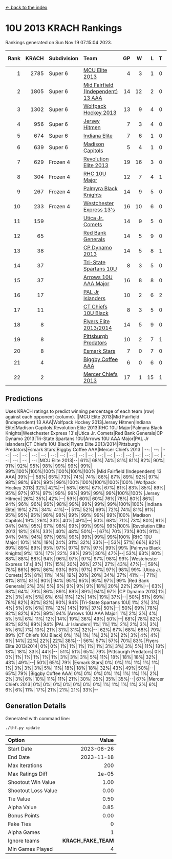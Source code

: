 [<- back to the index](readme.md)
# 10U 2013 KRACH Rankings
Rankings generated on Sun Nov 19 07:15:04 2023.

Rank|KRACH|Subdivision|Team|GP|W|L|T|OTW|OTL|SoS|Exp Wins|Win Diff
---:|---:|:---|:---|---:|---:|---:|---:|---:|---:|---:|---:|---:
1|2785|Super 6|[MCU Elite 2013](https://gamesheetstats.com/seasons/3664/teams/140889/schedule)|4|3|1|0|0|0|904|3.9|0.0
2|1805|Super 6|[Mid Fairfield (Independent) 13 AAA](https://gamesheetstats.com/seasons/3664/teams/140891/schedule)|14|12|2|0|2|0|370|12.9|0.0
3|1302|Super 6|[Wolfpack Hockey 2013](https://gamesheetstats.com/seasons/3664/teams/140894/schedule)|13|9|4|0|0|1|823|9.9|0.0
4|956|Super 6|[Jersey Hitmen](https://gamesheetstats.com/seasons/3664/teams/140893/schedule)|7|3|4|0|0|1|1503|3.9|0.0
5|674|Super 6|[Indiana Elite](https://gamesheetstats.com/seasons/3664/teams/144358/schedule)|7|6|1|0|0|0|175|6.8|-0.0
6|639|Super 6|[Madison Capitols](https://gamesheetstats.com/seasons/3664/teams/162460/schedule)|5|4|1|0|1|0|239|4.8|-0.0
7|629|Frozen 4|[Revolution Elite 2013](https://gamesheetstats.com/seasons/3664/teams/140904/schedule)|19|16|3|0|2|0|284|16.9|0.0
8|304|Frozen 4|[RHC 10U Major](https://gamesheetstats.com/seasons/3664/teams/140895/schedule)|12|7|4|1|1|1|494|8.4|0.0
9|267|Frozen 4|[Palmyra Black Knights](https://gamesheetstats.com/seasons/3664/teams/140906/schedule)|14|9|5|0|0|1|404|9.9|0.0
10|233|Frozen 4|[Westchester Express 13's](https://gamesheetstats.com/seasons/3664/teams/140899/schedule)|16|10|6|0|0|1|330|10.9|0.0
11|159||[Utica Jr. Comets](https://gamesheetstats.com/seasons/3664/teams/140900/schedule)|14|9|5|0|3|0|122|9.9|0.0
12|65||[Red Bank Generals](https://gamesheetstats.com/seasons/3664/teams/140896/schedule)|14|5|9|0|0|2|388|5.9|0.0
13|38||[CP Dynamo 2013](https://gamesheetstats.com/seasons/3664/teams/140901/schedule)|14|5|8|1|0|1|371|6.4|0.0
14|37||[Tri-State Spartans 10U](https://gamesheetstats.com/seasons/3664/teams/144359/schedule)|8|3|5|0|0|1|369|3.8|-0.0
15|37||[Arrows 10U AAA Major](https://gamesheetstats.com/seasons/3664/teams/140902/schedule)|16|8|8|0|0|1|98|8.9|0.0
16|17||[PAL Jr Islanders](https://gamesheetstats.com/seasons/3664/teams/140903/schedule)|10|2|6|2|1|0|316|3.9|0.0
17|11||[CT Chiefs 10U Black](https://gamesheetstats.com/seasons/3664/teams/140892/schedule)|8|3|5|0|0|0|44|3.9|0.0
18|8||[Flyers Elite 2013/2014](https://gamesheetstats.com/seasons/3664/teams/140898/schedule)|14|5|9|0|0|0|127|5.9|0.0
19|8||[Pittsburgh Predators](https://gamesheetstats.com/seasons/3664/teams/140907/schedule)|10|2|7|1|0|0|220|3.4|0.0
20|8||[Esmark Stars](https://gamesheetstats.com/seasons/3664/teams/140905/schedule)|7|0|7|0|0|0|343|0.9|0.0
21|4||[Biggby Coffee AAA](https://gamesheetstats.com/seasons/3664/teams/144357/schedule)|6|0|6|0|0|0|300|0.8|-0.0
22|2||[Mercer Chiefs 2013](https://gamesheetstats.com/seasons/3664/teams/140897/schedule)|17|1|15|1|0|0|262|2.4|0.0

## Predictions
Uses KRACH ratings to predict winning percentage of each team (row) against each opponent (column).
||MCU Elite 2013|Mid Fairfield (Independent) 13 AAA|Wolfpack Hockey 2013|Jersey Hitmen|Indiana Elite|Madison Capitols|Revolution Elite 2013|RHC 10U Major|Palmyra Black Knights|Westchester Express 13's|Utica Jr. Comets|Red Bank Generals|CP Dynamo 2013|Tri-State Spartans 10U|Arrows 10U AAA Major|PAL Jr Islanders|CT Chiefs 10U Black|Flyers Elite 2013/2014|Pittsburgh Predators|Esmark Stars|Biggby Coffee AAA|Mercer Chiefs 2013
| --: | --: | --: | --: | --: | --: | --: | --: | --: | --: | --: | --: | --: | --: | --: | --: | --: | --: | --: | --: | --: | --: | --: 
|MCU Elite 2013|--| 61%| 68%| 74%| 81%| 81%| 82%| 90%| 91%| 92%| 95%| 98%| 99%| 99%| 99%| 99%|100%|100%|100%|100%|100%|100%
|Mid Fairfield (Independent) 13 AAA| 39%|--| 58%| 65%| 73%| 74%| 74%| 86%| 87%| 89%| 92%| 97%| 98%| 98%| 98%| 99%| 99%|100%|100%|100%|100%|100%
|Wolfpack Hockey 2013| 32%| 42%|--| 58%| 66%| 67%| 67%| 81%| 83%| 85%| 89%| 95%| 97%| 97%| 97%| 99%| 99%| 99%| 99%| 99%|100%|100%
|Jersey Hitmen| 26%| 35%| 42%|--| 59%| 60%| 60%| 76%| 78%| 80%| 86%| 94%| 96%| 96%| 96%| 98%| 99%| 99%| 99%| 99%|100%|100%
|Indiana Elite| 19%| 27%| 34%| 41%|--| 51%| 52%| 69%| 72%| 74%| 81%| 91%| 95%| 95%| 95%| 98%| 98%| 99%| 99%| 99%| 99%|100%
|Madison Capitols| 19%| 26%| 33%| 40%| 49%|--| 50%| 68%| 71%| 73%| 80%| 91%| 94%| 94%| 95%| 97%| 98%| 99%| 99%| 99%| 99%|100%
|Revolution Elite 2013| 18%| 26%| 33%| 40%| 48%| 50%|--| 67%| 70%| 73%| 80%| 91%| 94%| 94%| 94%| 97%| 98%| 99%| 99%| 99%| 99%|100%
|RHC 10U Major| 10%| 14%| 19%| 24%| 31%| 32%| 33%|--| 53%| 57%| 66%| 82%| 89%| 89%| 89%| 95%| 97%| 97%| 97%| 97%| 99%| 99%
|Palmyra Black Knights|  9%| 13%| 17%| 22%| 28%| 29%| 30%| 47%|--| 53%| 63%| 80%| 88%| 88%| 88%| 94%| 96%| 97%| 97%| 97%| 98%| 99%
|Westchester Express 13's|  8%| 11%| 15%| 20%| 26%| 27%| 27%| 43%| 47%|--| 59%| 78%| 86%| 86%| 86%| 93%| 96%| 97%| 97%| 97%| 98%| 99%
|Utica Jr. Comets|  5%|  8%| 11%| 14%| 19%| 20%| 20%| 34%| 37%| 41%|--| 71%| 81%| 81%| 81%| 90%| 94%| 95%| 95%| 95%| 97%| 99%
|Red Bank Generals|  2%|  3%|  5%|  6%|  9%|  9%|  9%| 18%| 20%| 22%| 29%|--| 63%| 63%| 64%| 79%| 86%| 89%| 89%| 89%| 94%| 97%
|CP Dynamo 2013|  1%|  2%|  3%|  4%|  5%|  6%|  6%| 11%| 12%| 14%| 19%| 37%|--| 50%| 51%| 69%| 78%| 82%| 82%| 82%| 90%| 94%
|Tri-State Spartans 10U|  1%|  2%|  3%|  4%|  5%|  6%|  6%| 11%| 12%| 14%| 19%| 37%| 50%|--| 50%| 69%| 78%| 82%| 82%| 82%| 89%| 94%
|Arrows 10U AAA Major|  1%|  2%|  3%|  4%|  5%|  5%|  6%| 11%| 12%| 14%| 19%| 36%| 49%| 50%|--| 68%| 78%| 82%| 82%| 82%| 89%| 94%
|PAL Jr Islanders|  1%|  1%|  1%|  2%|  2%|  3%|  3%|  5%|  6%|  7%| 10%| 21%| 31%| 31%| 32%|--| 62%| 67%| 68%| 68%| 79%| 89%
|CT Chiefs 10U Black|  0%|  1%|  1%|  1%|  2%|  2%|  2%|  3%|  4%|  4%|  6%| 14%| 22%| 22%| 22%| 38%|--| 56%| 57%| 57%| 70%| 83%
|Flyers Elite 2013/2014|  0%|  0%|  1%|  1%|  1%|  1%|  1%|  3%|  3%|  3%|  5%| 11%| 18%| 18%| 18%| 33%| 44%|--| 51%| 51%| 65%| 79%
|Pittsburgh Predators|  0%|  0%|  1%|  1%|  1%|  1%|  1%|  3%|  3%|  3%|  5%| 11%| 18%| 18%| 18%| 32%| 43%| 49%|--| 50%| 65%| 79%
|Esmark Stars|  0%|  0%|  1%|  1%|  1%|  1%|  1%|  3%|  3%|  3%|  5%| 11%| 18%| 18%| 18%| 32%| 43%| 49%| 50%|--| 65%| 79%
|Biggby Coffee AAA|  0%|  0%|  0%|  0%|  1%|  1%|  1%|  1%|  2%|  2%|  3%|  6%| 10%| 11%| 11%| 21%| 30%| 35%| 35%| 35%|--| 67%
|Mercer Chiefs 2013|  0%|  0%|  0%|  0%|  0%|  0%|  0%|  1%|  1%|  1%|  1%|  3%|  6%|  6%|  6%| 11%| 17%| 21%| 21%| 21%| 33%|--

## Generation Details

Generated with command line:
```
./thf.py update
```

| Option | Value |
| :----- | ----: |
| Start Date | 2023-08-26 |
| End Date | 2023-11-18 |
| Max Iterations | 200 |
| Max Ratings Diff | 1e-05 |
| Shootout Win Value | 1.00 |
| Shootout Loss Value | 0.00 |
| Tie Value | 0.50 |
| Alpha Value | 0.85 |
| Bonus Points | 0.00 |
| Fake Ties | 0 |
| Alpha Games | 1 |
| Ignore teams | __KRACH_FAKE_TEAM__ |
| Min Games Played | 4 |

